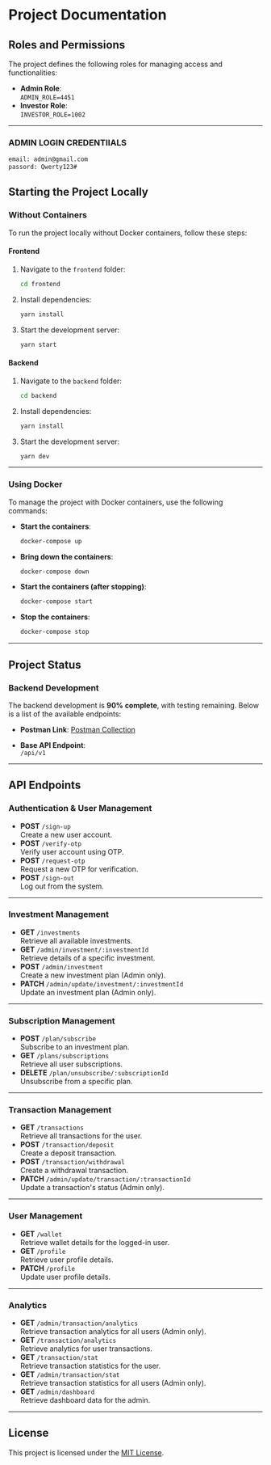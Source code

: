 
# Project Documentation

## Roles and Permissions

The project defines the following roles for managing access and functionalities:

- **Admin Role**:  
  `ADMIN_ROLE=4451`
- **Investor Role**:  
  `INVESTOR_ROLE=1002`

---
### ADMIN LOGIN CREDENTIIALS
   ```bash
email: admin@gmail.com
passord: Qwerty123#
   ```

## Starting the Project Locally

### Without Containers
To run the project locally without Docker containers, follow these steps:

#### Frontend
1. Navigate to the `frontend` folder:
   ```bash
   cd frontend
   ```
2. Install dependencies:
   ```bash
   yarn install
   ```
3. Start the development server:
   ```bash
   yarn start
   ```

#### Backend
1. Navigate to the `backend` folder:
   ```bash
   cd backend
   ```
2. Install dependencies:
   ```bash
   yarn install
   ```
3. Start the development server:
   ```bash
   yarn dev
   ```

---

### Using Docker
To manage the project with Docker containers, use the following commands:

- **Start the containers**:
  ```bash
  docker-compose up
  ```
- **Bring down the containers**:
  ```bash
  docker-compose down
  ```
- **Start the containers (after stopping)**:
  ```bash
  docker-compose start
  ```
- **Stop the containers**:
  ```bash
  docker-compose stop
  ```

---

## Project Status

### Backend Development
The backend development is **90% complete**, with testing remaining. Below is a list of the available endpoints:

- **Postman Link**: [Postman Collection](https://www.postman.com/martian-moon-205350/workspace/task-1/collection/14661662-43d229ec-917a-4b72-8556-1d6789df4eec?action=share&creator=14661662)

- **Base API Endpoint**:  
  `/api/v1`

---

## API Endpoints

### Authentication & User Management
- **POST** `/sign-up`  
  Create a new user account.
- **POST** `/verify-otp`  
  Verify user account using OTP.
- **POST** `/request-otp`  
  Request a new OTP for verification.
- **POST** `/sign-out`  
  Log out from the system.

---

### Investment Management
- **GET** `/investments`  
  Retrieve all available investments.
- **GET** `/admin/investment/:investmentId`  
  Retrieve details of a specific investment.
- **POST** `/admin/investment`  
  Create a new investment plan (Admin only).
- **PATCH** `/admin/update/investment/:investmentId`  
  Update an investment plan (Admin only).

---

### Subscription Management
- **POST** `/plan/subscribe`  
  Subscribe to an investment plan.
- **GET** `/plans/subscriptions`  
  Retrieve all user subscriptions.
- **DELETE** `/plan/unsubscribe/:subscriptionId`  
  Unsubscribe from a specific plan.

---

### Transaction Management
- **GET** `/transactions`  
  Retrieve all transactions for the user.
- **POST** `/transaction/deposit`  
  Create a deposit transaction.
- **POST** `/transaction/withdrawal`  
  Create a withdrawal transaction.
- **PATCH** `/admin/update/transaction/:transactionId`  
  Update a transaction's status (Admin only).

---

### User Management
- **GET** `/wallet`  
  Retrieve wallet details for the logged-in user.
- **GET** `/profile`  
  Retrieve user profile details.
- **PATCH** `/profile`  
  Update user profile details.

---

### Analytics
- **GET** `/admin/transaction/analytics`  
  Retrieve transaction analytics for all users (Admin only).
- **GET** `/transaction/analytics`  
  Retrieve analytics for user transactions.
- **GET** `/transaction/stat`  
  Retrieve transaction statistics for the user.
- **GET** `/admin/transaction/stat`  
  Retrieve transaction statistics for all users (Admin only).
- **GET** `/admin/dashboard`  
  Retrieve dashboard data for the admin.

---

## License
This project is licensed under the [MIT License](LICENSE).
